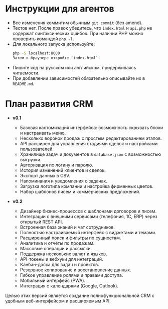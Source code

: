 # Инструкции для агентов

- Все изменения коммитим обычным `git commit` (без amend).
- Тестов нет. После правок убедитесь, что `index.html` и `api.php` не содержат синтаксических ошибок. При наличии PHP можно проверить командой `php -l`.
- Для локального запуска используйте:
  ```bash
  php -S localhost:8000
  Затем в браузере откройте `index.html`.
- Пишите код на русском или английском, придерживаясь читаемости.
- При добавлении зависимостей обязательно описывайте их в `README.md`.

# План развития CRM

- **v0.1**
  - Базовая кастомизация интерфейса: возможность скрывать блоки и настраивать меню.
  - Несколько воронок продаж с простым редактированием этапов.
  - API расширен для управления стадиями сделок и настройками пользователей.
  - Хранилище задач и документов в `database.json` с возможностью выгрузки.
  - Авторизация по логину и паролю.
  - История изменений клиентов и сделок.
  - Экспорт данных в CSV.
  - Напоминания и уведомления о задачах.
  - Загрузка логотипа компании и настройка фирменных цветов.
  - Набор шаблонов писем и коммерческих предложений.

- **v0.2**
  - Дизайнер бизнес-процессов с шаблонами договоров и писем.
  - Интеграции с внешними сервисами (телефония, 1С, ERP) через открытый REST API.
  - Встроенная база знаний и чат сотрудников.
  - Полностью настраиваемый интерфейс с виджетами и темами.
  - Расширенный поиск и фильтры по сущностям.
  - Аналитика и отчёты по продажам.
  - Массовые операции и рассылки.
  - Поддержка нескольких валют и языков.
  - API-токены и вебхуки для интеграций.
  - Канбан-доска для задач и проектов.
  - Резервное копирование и восстановление данных.
  - Гибкое управление ролями и правами доступа.
  - Мобильный интерфейс (PWA).
  - Интеграция с календарями (Google, Outlook).

Целью этих версий является создание полнофункциональной CRM с удобным веб-интерфейсом и расширяемым API.
